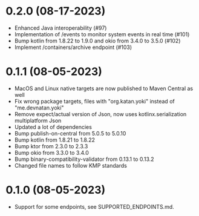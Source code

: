 # 0.2.0 (08-17-2023)

* Enhanced Java interoperability (#97)
* Implementation of /events to monitor system events in real time (#101)
* Bump kotlin from 1.8.22 to 1.9.0 and okio from 3.4.0 to 3.5.0 (#102)
* Implement /containers/archive endpoint (#103)

# 0.1.1 (08-05-2023)

* MacOS and Linux native targets are now published to Maven Central as well
* Fix wrong package targets, files with "org.katan.yoki" instead of "me.devnatan.yoki"
* Remove expect/actual version of Json, now uses kotlinx.serialization multiplatform Json
* Updated a lot of dependencies
* Bump publish-on-central from 5.0.5 to 5.0.10
* Bump kotlin from 1.8.21 to 1.8.22
* Bump ktor from 2.3.0 to 2.3.3
* Bump okio from 3.3.0 to 3.4.0
* Bump binary-compatibility-validator from 0.13.1 to 0.13.2
* Changed file names to follow KMP standards

# 0.1.0 (08-05-2023)

* Support for some endpoints, see SUPPORTED_ENDPOINTS.md.